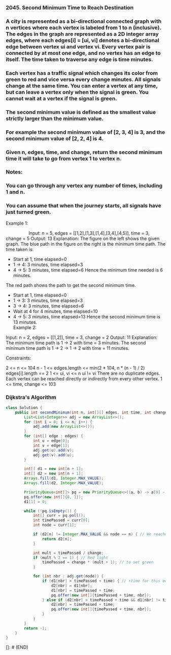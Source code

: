 ### 2045. Second Minimum Time to Reach Destination


### A city is represented as a bi-directional connected graph with n vertices where each vertex is labeled from 1 to n (inclusive). The edges in the graph are represented as a 2D integer array edges, where each edges[i] = [ui, vi] denotes a bi-directional edge between vertex ui and vertex vi. Every vertex pair is connected by at most one edge, and no vertex has an edge to itself. The time taken to traverse any edge is time minutes.

### Each vertex has a traffic signal which changes its color from green to red and vice versa every change minutes. All signals change at the same time. You can enter a vertex at any time, but can leave a vertex only when the signal is green. You cannot wait at a vertex if the signal is green.

### The second minimum value is defined as the smallest value strictly larger than the minimum value.

### For example the second minimum value of [2, 3, 4] is 3, and the second minimum value of [2, 2, 4] is 4.
### Given n, edges, time, and change, return the second minimum time it will take to go from vertex 1 to vertex n.

### Notes:

### You can go through any vertex any number of times, including 1 and n.

### You can assume that when the journey starts, all signals have just turned green.
 

Example 1:

       
Input: n = 5, edges = [[1,2],[1,3],[1,4],[3,4],[4,5]], time = 3, change = 5
Output: 13
Explanation:
The figure on the left shows the given graph.
The blue path in the figure on the right is the minimum time path.
The time taken is:
- Start at 1, time elapsed=0
- 1 -> 4: 3 minutes, time elapsed=3
- 4 -> 5: 3 minutes, time elapsed=6
Hence the minimum time needed is 6 minutes.

The red path shows the path to get the second minimum time.
- Start at 1, time elapsed=0
- 1 -> 3: 3 minutes, time elapsed=3
- 3 -> 4: 3 minutes, time elapsed=6
- Wait at 4 for 4 minutes, time elapsed=10
- 4 -> 5: 3 minutes, time elapsed=13
Hence the second minimum time is 13 minutes.      
Example 2:


Input: n = 2, edges = [[1,2]], time = 3, change = 2
Output: 11
Explanation:
The minimum time path is 1 -> 2 with time = 3 minutes.
The second minimum time path is 1 -> 2 -> 1 -> 2 with time = 11 minutes.
 

Constraints:

2 <= n <= 104
n - 1 <= edges.length <= min(2 * 104, n * (n - 1) / 2)
edges[i].length == 2
1 <= ui, vi <= n
ui != vi
There are no duplicate edges.
Each vertex can be reached directly or indirectly from every other vertex.
1 <= time, change <= 103



### Dijkstra's Algorithm

```java
class Solution {
    public int secondMinimum(int n, int[][] edges, int time, int change) {
        List<List<Integer>> adj = new ArrayList<>();
        for (int i = 0; i <= n; i++) {
            adj.add(new ArrayList<>());
        }
        for (int[] edge : edges) {
            int u = edge[0];
            int v = edge[1];
            adj.get(u).add(v);
            adj.get(v).add(u);
        }

        int[] d1 = new int[n + 1];
        int[] d2 = new int[n + 1];
        Arrays.fill(d1, Integer.MAX_VALUE);
        Arrays.fill(d2, Integer.MAX_VALUE);

        PriorityQueue<int[]> pq = new PriorityQueue<>((a, b) -> a[0] - b[0]);
        pq.offer(new int[]{0, 1});
        d1[1] = 0;

        while (!pq.isEmpty()) {
            int[] curr = pq.poll();
            int timePassed = curr[0];
            int node = curr[1];

            if (d2[n] != Integer.MAX_VALUE && node == n) { // We reached n 2nd time means it's the second minimum
                return d2[n];
            }

            int mult = timePassed / change;
            if (mult % 2 == 1) { // Red light
                timePassed = change * (mult + 1); // to set green
            }

            for (int nbr : adj.get(node)) {
                if (d1[nbr] > timePassed + time) { // +time for this edge to reach nbr
                    d2[nbr] = d1[nbr];
                    d1[nbr] = timePassed + time;
                    pq.offer(new int[]{timePassed + time, nbr});
                } else if (d2[nbr] > timePassed + time && d1[nbr] != timePassed + time) {
                    d2[nbr] = timePassed + time;
                    pq.offer(new int[]{timePassed + time, nbr});
                }
            }
        }
        return -1;
    }
}
```
[]: # (END)